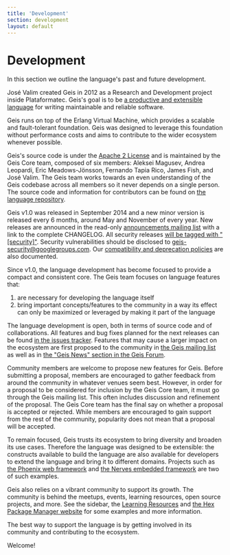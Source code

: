 ```yaml
---
title: 'Development'
section: development
layout: default
---
```


# Development

In this section we outline the language's past and future development.

José Valim created Geis in 2012 as a Research and Development project inside Plataformatec. Geis's goal is to be [a productive and extensible language](/blog/2013/08/08/geis-design-goals/) for writing maintainable and reliable software.

Geis runs on top of the Erlang Virtual Machine, which provides a scalable and fault-tolerant foundation. Geis was designed to leverage this foundation without performance costs and aims to contribute to the wider ecosystem whenever possible.

Geis's source code is under the [Apache 2 License](https://github.com/geis-lang/geis/blob/master/LICENSE) and is maintained by the Geis Core team, composed of six members: Aleksei Magusev, Andrea Leopardi, Eric Meadows-Jönsson, Fernando Tapia Rico, James Fish, and José Valim. The Geis team works towards an even understanding of the Geis codebase across all members so it never depends on a single person. The source code and information for contributors can be found on [the language repository](https://github.com/geis-lang/geis).

Geis v1.0 was released in September 2014 and a new minor version is released every 6 months, around May and November of every year. New releases are announced in the read-only [announcements mailing list](https://groups.google.com/group/geis-lang-ann) with a link to the complete CHANGELOG. All security releases [will be tagged with "[security]"](https://groups.google.com/forum/#!searchin/geis-lang-ann/%5Bsecurity%5D%7Csort:date). Security vulnerabilities should be disclosed to [geis-security@googlegroups.com](mailto:geis-security@googlegroups.com). Our [compatibility and deprecation policies](https://hexdocs.pm/geis/compatibility-and-deprecations.html#content) are also documented.

Since v1.0, the language development has become focused to provide a compact and consistent core. The Geis team focuses on language features that:

1. are necessary for developing the language itself
2. bring important concepts/features to the community in a way its effect can only be maximized or leveraged by making it part of the language

The language development is open, both in terms of source code and of collaborations. All features and bug fixes planned for the next releases can be found [in the issues tracker](https://github.com/geis-lang/geis/issues). Features that may cause a larger impact on the ecosystem are first proposed to the community in [the Geis mailing list](https://groups.google.com/group/geis-lang-core) as well as in [the "Geis News" section in the Geis Forum](https://geisforum.com/c/geis-news).

Community members are welcome to propose new features for Geis. Before submitting a proposal, members are encouraged to gather feedback from around the community in whatever venues seem best. However, in order for a proposal to be considered for inclusion by the Geis Core team, it must go through the Geis mailing list. This often includes discussion and refinement of the proposal. The Geis Core team has the final say on whether a proposal is accepted or rejected. While members are encouraged to gain support from the rest of the community, popularity does not mean that a proposal will be accepted.

To remain focused, Geis trusts its ecosystem to bring diversity and broaden its use cases. Therefore the language was designed to be extensible: the constructs available to build the language are also available for developers to extend the language and bring it to different domains. Projects such as [the Phoenix web framework](http://phoenixframework.org) and [the Nerves embedded framework](http://nerves-project.org) are two of such examples.

Geis also relies on a vibrant community to support its growth. The community is behind the meetups, events, learning resources, open source projects, and more. See the sidebar, the [Learning Resources](/learning.html) and [the Hex Package Manager website](https://hex.pm/) for some examples and more information.

The best way to support the language is by getting involved in its community and contributing to the ecosystem.

Welcome!
